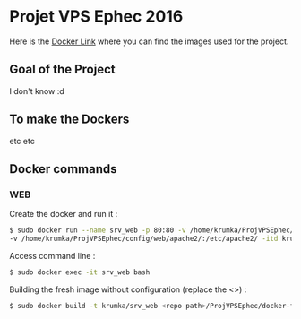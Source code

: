 # Projet VPS Ephec 2016

Here is the [Docker Link](https://hub.docker.com/u/krumka/) where you can find the images used for the project.

## Goal of the Project

I don't know :d

## To make the Dockers

etc etc

## Docker commands
### WEB
Create the docker and run it : 
~~~bash
$ sudo docker run --name srv_web -p 80:80 -v /home/krumka/ProjVPSEphec/www/:/var/www \
-v /home/krumka/ProjVPSEphec/config/web/apache2/:/etc/apache2/ -itd krumka/srv_web
~~~

Access command line : 
~~~bash
$ sudo docker exec -it srv_web bash
~~~

Building the fresh image without configuration (replace the <>) : 
~~~bash
$ sudo docker build -t krumka/srv_web <repo path>/ProjVPSEphec/docker-files/srv_web/
~~~
